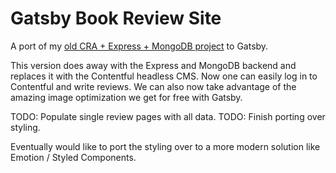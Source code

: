 # Gatsby Book Review Site

A port of my [old CRA + Express + MongoDB project](https://react-book-reviews.herokuapp.com/) to Gatsby.

This version does away with the Express and MongoDB backend and replaces it with the Contentful headless CMS. Now one can easily log in to Contentful and write reviews. We can also now take advantage of the amazing image optimization we get for free with Gatsby.

TODO: Populate single review pages with all data.
TODO: Finish porting over styling.

Eventually would like to port the styling over to a more modern solution like Emotion / Styled Components.
